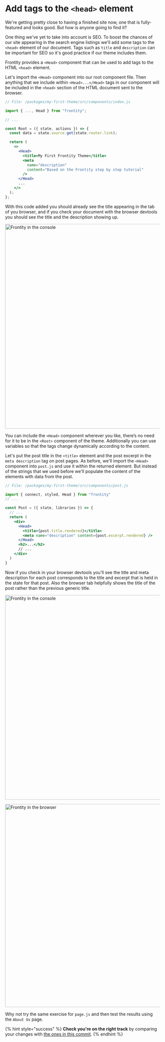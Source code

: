 # Add tags to the `<head>` element

We're getting pretty close to having a finished site now, one that is fully-featured and looks good. But how is anyone going to find it?

One thing we've yet to take into account is SEO. To boost the chances of our site appearing in the search engine listings we'll add some tags to the `<head>` element of our document. Tags such as `title` and `description` can be important for SEO so it's good practice if our theme includes them.

Frontity provides a `<Head>` component that can be used to add tags to the HTML `<head>` element.

Let's import the `<Head>` component into our root component file. Then anything that we include within `<Head>...</Head>` tags in our component will be included in the `<head>` section of the HTML document sent to the browser.

```jsx
// File: /packages/my-first-theme/src/components/index.js

import { ..., Head } from "frontity";

// ...

const Root = ({ state, actions }) => {
  const data = state.source.get(state.router.link);

  return (
    <>
      <Head>
        <title>My First Frontity Theme</title>
        <meta
          name="description"
          content="Based on the Frontity step by step tutorial"
        />
      </Head>
      ...
    </>
  );
};
```

With this code added you should already see the title appearing in the tab of you browser, and if you check your document with the browser devtools you should see the title and the description showing up.

<p>
  <img alt="Frontity in the console" src="https://frontity.org/wp-content/uploads/2021/04/frontity-tutorial-part7img3.png" width="664">
</p>

You can include the `<Head>` component wherever you like, there’s no need for it to be in the `<Root>` component of the theme. Additionally you can use variables so that the tags change dynamically according to the content.

Let's put the post title in the `<title>` element and the post excerpt in the `meta description` tag on post pages. As before, we'll import the `<Head>` component into `post.js` and use it within the returned element. But instead of the strings that we used before we'll populate the content of the elements with data from the post.

```jsx
// File: /packages/my-first-theme/src/components/post.js

import { connect, styled, Head } from "frontity"
// ...

const Post = ({ state, libraries }) => {
  // ...
  return (
    <div>
      <Head>
        <title>{post.title.rendered}</title>
        <meta name="description" content={post.excerpt.rendered} />
      </Head>
      <h2>...</h2>
      // ...
    </div>
  )
}
```

Now if you check in your browser devtools you'll see the title and meta description for each post corresponds to the title and excerpt that is held in the state for that post. Also the browser tab helpfully shows the title of the post rather than the previous generic title.

<p>
  <img alt="Frontity in the console" src="https://frontity.org/wp-content/uploads/2021/04/frontity-tutorial-part7img4.png" width="664">
</p>

<p>
  <img alt="Frontity in the browser" src="https://frontity.org/wp-content/uploads/2021/04/frontity-tutorial-part7img5.png" width="659">
</p>

Why not try the same exercise for `page.js` and then test the results using the `About Us` page.

{% hint style="success" %}
**Check you're on the right track** by comparing your changes with [the ones in this commit](https://github.com/frontity-demos/tutorial-hello-frontity/commit/c40da42a1d3efd72eaae18ac2c4245d780b297df).
{% endhint %}
